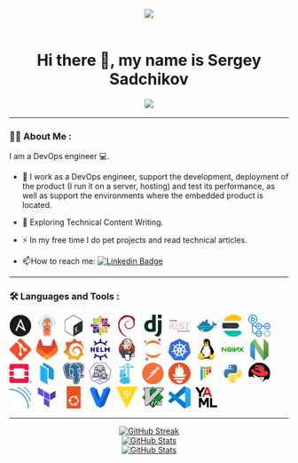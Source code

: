<div id="header" align="center">
  <img src="https://media.giphy.com/media/M9gbBd9nbDrOTu1Mqx/giphy.gif" width="100"/>
  <br>
  <img src="https://komarev.com/ghpvc/?username=sadchikovsg&style=flat-square&color=blue" alt=""/>
</div>

<h1 id="header" align="center">
  Hi there 👋, my name is Sergey Sadchikov
</h1>

<div id="header" align="center">
  <img src="https://i.giphy.com/media/v1.Y2lkPTc5MGI3NjExN2NueXd1cnFqZjM5Y24zN3I4dG1hOWppdjJkYnkwc3Ftb2N4YTJrZyZlcD12MV9pbnRlcm5hbF9naWZfYnlfaWQmY3Q9Zw/dWesBcTLavkZuG35MI/giphy.gif"/>
</div>

---

### :man_technologist: About Me :
I am a DevOps engineer :computer:.
- :telescope: I work as a DevOps engineer, support the development, deployment of the product (I run it on a server, hosting) and test its performance, as well as support the environments where 
  the embedded product is located.

- :seedling: Exploring Technical Content Writing.

- :zap: In my free time I do pet projects and read technical articles.

- :mailbox:How to reach me: [![Linkedin Badge](https://img.shields.io/badge/-sadchikovsg-blue?style=flat&logo=Linkedin&logoColor=white)](your-linkedin-url)

---

### :hammer_and_wrench: Languages and Tools :

<div>
  <img src="https://github.com/devicons/devicon/blob/master/icons/ansible/ansible-original.svg" title="Ansible" alt="Ansible" width="40" height="40"/>&nbsp;
  <img src="https://github.com/devicons/devicon/blob/master/icons/argocd/argocd-original.svg" title="ArgoCD" alt="ArgoCD" width="40" height="40"/>&nbsp;
  <img src="https://github.com/devicons/devicon/blob/master/icons/bash/bash-original.svg" title="Bash" alt="Bash" width="40" height="40"/>&nbsp;
  <img src="https://github.com/devicons/devicon/blob/master/icons/centos/centos-original.svg" title="CentOS" alt="CentOS" width="40" height="40"/>&nbsp;
  <img src="https://github.com/devicons/devicon/blob/master/icons/debian/debian-original.svg" title="Debian" alt="Debian" width="40" height="40"/>&nbsp;
  <img src="https://github.com/devicons/devicon/blob/master/icons/django/django-plain.svg" title="Django" alt="Django" width="40" height="40"/>&nbsp;
  <img src="https://github.com/devicons/devicon/blob/master/icons/djangorest/djangorest-original.svg" title="DjangoREST" alt="DjangoREST" width="40" height="40"/>&nbsp;
  <img src="https://github.com/devicons/devicon/blob/master/icons/docker/docker-original.svg" title="Docker" alt="Docker" width="40" height="40"/>&nbsp;
  <img src="https://github.com/devicons/devicon/blob/master/icons/elasticsearch/elasticsearch-original.svg" title="ELK" alt="ELK" width="40" height="40"/>&nbsp;
  <img src="https://github.com/devicons/devicon/blob/master/icons/githubactions/githubactions-original.svg" title="GitHubActions" alt="GitHubActions" width="40" height="40"/>&nbsp;
  <img src="https://github.com/devicons/devicon/blob/master/icons/git/git-original.svg" title="Git" alt="Git" width="40" height="40"/>&nbsp;
  <img src="https://github.com/devicons/devicon/blob/master/icons/gitlab/gitlab-original.svg" title="GitLab" alt="GitLab" width="40" height="40"/>&nbsp;
  <img src="https://github.com/devicons/devicon/blob/master/icons/grafana/grafana-original.svg" title="Grafana" alt="Grafana" width="40" height="40"/>&nbsp;
  <img src="https://github.com/devicons/devicon/blob/master/icons/helm/helm-original.svg" title="Helm" alt="Helm" width="40" height="40"/>&nbsp;
  <img src="https://github.com/devicons/devicon/blob/master/icons/jenkins/jenkins-original.svg" title="Jenkins" alt="Jenkins" width="40" height="40"/>&nbsp;
  <img src="https://github.com/devicons/devicon/blob/master/icons/jupyter/jupyter-original.svg" title="Jupiter" alt="Jupiter" width="40" height="40"/>&nbsp;
  <img src="https://github.com/devicons/devicon/blob/master/icons/kubernetes/kubernetes-original.svg" title="K8S" alt="K8S" width="40" height="40"/>&nbsp;
  <img src="https://github.com/devicons/devicon/blob/master/icons/linux/linux-original.svg" title="Linux" alt="Linux" width="40" height="40"/>&nbsp;
  <img src="https://github.com/devicons/devicon/blob/master/icons/nginx/nginx-original.svg" title="NGINX" alt="NGINX" width="40" height="40"/>&nbsp;
  <img src="https://github.com/devicons/devicon/blob/master/icons/neovim/neovim-original.svg" title="Nvim" alt="Nvim" width="40" height="40"/>&nbsp;
  <img src="https://github.com/devicons/devicon/blob/master/icons/openstack/openstack-original.svg" title="OpenStack" alt="OpenStack" width="40" height="40"/>&nbsp;
  <img src="https://github.com/devicons/devicon/blob/master/icons/packer/packer-original.svg" title="Packer" alt="Packer" width="40" height="40"/>&nbsp;
  <img src="https://github.com/devicons/devicon/blob/master/icons/postgresql/postgresql-original.svg" title="PostgreSQL" alt="PostgreSQL" width="40" height="40"/>&nbsp;
  <img src="https://github.com/devicons/devicon/blob/master/icons/podman/podman-original.svg" title="Podman" alt="Podman" width="40" height="40"/>&nbsp;
  <img src="https://github.com/devicons/devicon/blob/master/icons/portainer/portainer-original.svg" title="Portainer" alt="Portainer" width="40" height="40"/>&nbsp;
  <img src="https://github.com/devicons/devicon/blob/master/icons/postman/postman-original.svg" title="Postman" alt="Postman" width="40" height="40"/>&nbsp;
  <img src="https://github.com/devicons/devicon/blob/master/icons/prometheus/prometheus-original.svg" title="Prometheus" alt="Prometheus" width="40" height="40"/>&nbsp;
  <img src="https://github.com/devicons/devicon/blob/master/icons/pytest/pytest-original.svg" title="Pytest" alt="Pytest" width="40" height="40"/>&nbsp;
  <img src="https://github.com/devicons/devicon/blob/master/icons/python/python-original.svg" title="Python" alt="Python" width="40" height="40"/>&nbsp;
  <img src="https://github.com/devicons/devicon/blob/master/icons/redhat/redhat-original.svg" title="RedHat" alt="RedHat" width="40" height="40"/>&nbsp;
  <img src="https://github.com/devicons/devicon/blob/master/icons/sonarqube/sonarqube-original.svg" title="SonarQube" alt="SonarQube" width="40" height="40"/>&nbsp;
  <img src="https://github.com/devicons/devicon/blob/master/icons/terraform/terraform-original.svg" title="Terraform" alt="Terraform" width="40" height="40"/>&nbsp;
  <img src="https://github.com/devicons/devicon/blob/master/icons/ubuntu/ubuntu-original.svg" title="Ubuntu" alt="Ubuntu" width="40" height="40"/>&nbsp;
  <img src="https://github.com/devicons/devicon/blob/master/icons/vagrant/vagrant-original.svg" title="Vagrant" alt="Vagrant" width="40" height="40"/>&nbsp;
  <img src="https://github.com/devicons/devicon/blob/master/icons/vault/vault-original.svg" title="Vault" alt="Vault" width="40" height="40"/>&nbsp;
  <img src="https://github.com/devicons/devicon/blob/master/icons/vim/vim-original.svg" title="Vim" alt="Vim" width="40" height="40"/>&nbsp;
  <img src="https://github.com/devicons/devicon/blob/master/icons/vscode/vscode-original.svg" title="Vscode" alt="Vscode" width="40" height="40"/>&nbsp;
  <img src="https://github.com/devicons/devicon/blob/master/icons/yaml/yaml-original.svg" title="Yaml" alt="Yaml" width="40" height="40"/>&nbsp;
</div>

---

<div id="header" align="center">
  <a align="center" href="https://git.io/streak-stats"><img src="https://github-readme-streak-stats.herokuapp.com?user=sadchikovsg&theme=dark&hide_border=true" alt="GitHub Streak" /></a>
</div>

<div id="header" align="center">
  <a align="center" href="https://github.com/anuraghazra/github-readme-stats"><img src="https://github-readme-stats.vercel.app/api?username=sadchikovsg&show_icons=true&theme=codeSTACKr" alt="GitHub Stats" /></a>
</div>

<div id="header" align="center">
  <a align="center" href="https://github.com/anuraghazra/github-readme-stats"><img src="https://github-readme-stats.vercel.app/api/top-langs/?username=sadchikovsg&layout=compact&theme=codeSTACKr" alt="GitHub Stats" /></a>
</div>
